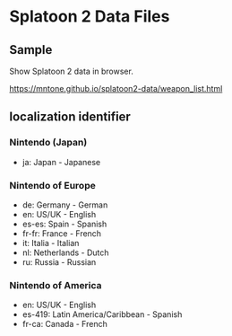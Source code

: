 # Splatoon 2 Data Files

## Sample

Show Splatoon 2 data in browser.

<https://mntone.github.io/splatoon2-data/weapon_list.html>

## localization identifier

### Nintendo (Japan)

- ja: Japan - Japanese

### Nintendo of Europe

- de: Germany - German
- en: US/UK - English
- es-es: Spain - Spanish
- fr-fr: France - French
- it: Italia - Italian
- nl: Netherlands - Dutch
- ru: Russia - Russian

### Nintendo of America

- en: US/UK - English
- es-419: Latin America/Caribbean - Spanish
- fr-ca: Canada - French
